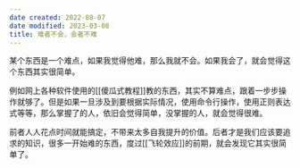 ```yaml
---
date created: 2022-08-07
date modified: 2023-03-08
title: 难者不会，会者不难
---
```


某个东西是一个难点，如果我觉得他难，那么我就不会。如果我会了，就会觉得这个东西其实很简单。

例如网上各种软件使用的[[傻瓜式教程]]教的东西，其实不算难点，跟着一步步操作就够了。但是如果一旦涉及到要根据实际情况，使用命令行操作，使用正则表达式等等，那么掌握了的人，依旧会觉得简单，没掌握的人，就会觉得很难。

前者人人花点时间就能搞定，不带来太多自我提升的价值。后者才是我们应该要追求的知识，很多一开始难的东西，度过[[飞轮效应]]的前期，就会发现它其实很简单了。
